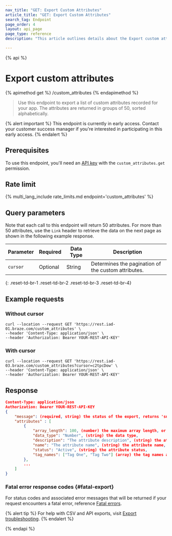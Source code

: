 ```yaml
---
nav_title: "GET: Export Custom Attributes"
article_title: "GET: Export Custom Attributes"
search_tag: Endpoint
page_order: 4
layout: api_page
page_type: reference
description: "This article outlines details about the Export custom attributes Braze endpoint."

---
```

{% api %}
# Export custom attributes
{% apimethod get %}
/custom_attributes
{% endapimethod %}

> Use this endpoint to export a list of custom attributes recorded for your app. The attributes are returned in groups of 50, sorted alphabetically.

{% alert important %}
This endpoint is currently in early access. Contact your customer success manager if you're interested in participating in this early access.
{% endalert %}


## Prerequisites

To use this endpoint, you'll need an [API key]({{site.baseurl}}/api/basics#rest-api-key/) with the `custom_attributes.get` permission.

## Rate limit

{% multi_lang_include rate_limits.md endpoint='custom_attributes' %}

## Query parameters

Note that each call to this endpoint will return 50 attributes. For more than 50 attributes, use the `Link` header to retrieve the data on the next page as shown in the following example response.

| Parameter | Required | Data Type | Description |
|---|---|---|---|
| `cursor` | Optional | String | Determines the pagination of the custom attributes. |
{: .reset-td-br-1 .reset-td-br-2 .reset-td-br-3 .reset-td-br-4}

## Example requests

### Without cursor

```
curl --location --request GET 'https://rest.iad-01.braze.com/custom_attributes' \
--header 'Content-Type: application/json' \
--header 'Authorization: Bearer YOUR-REST-API-KEY'
```

### With cursor

```
curl --location --request GET 'https://rest.iad-03.braze.com/custom_attributes?cursor=c2tpcDow' \
--header 'Content-Type: application/json' \
--header 'Authorization: Bearer YOUR-REST-API-KEY'
```

## Response

```json
Content-Type: application/json
Authorization: Bearer YOUR-REST-API-KEY
{
    "message": (required, string) the status of the export, returns 'success' when completed without errors,
    "attributes" : [
        {
            "array_length": 100, (number) the maximum array length, or null if not applicable,
            "data_type": "Number", (string) the data type,
            "description": "The attribute description", (string) the attribute description,
            "name": "The attribute name", (string) the attribute name,
            "status": "Active", (string) the attribute status,
            "tag_names": ["Tag One", "Tag Two"] (array) the tag names associated with the attribute formatted as strings,
        },
        ...
    ]
}
```

### Fatal error response codes {#fatal-export}

For status codes and associated error messages that will be returned if your request encounters a fatal error, reference [Fatal errors]({{site.baseurl}}/api/errors/#fatal-errors).

{% alert tip %}
For help with CSV and API exports, visit [Export troubleshooting]({{site.baseurl}}/user_guide/data_and_analytics/export_braze_data/export_troubleshooting/).
{% endalert %}

{% endapi %}
